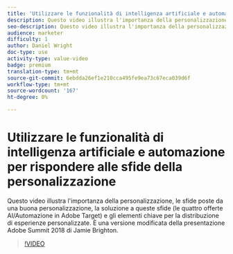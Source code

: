 ```yaml
---
title: 'Utilizzare le funzionalità di intelligenza artificiale e automazione del Adobe Target  per rispondere alle sfide della personalizzazione '
description: Questo video illustra l'importanza della personalizzazione, le sfide poste da una buona personalizzazione, la soluzione a queste sfide (le quattro offerte AI/Automazione in  Adobe Target) e gli elementi chiave per la distribuzione di esperienze personalizzate. È una versione modificata della presentazione Adobe Summit 2018 di Jamie Brighton.
seo-description: Questo video illustra l'importanza della personalizzazione, le sfide poste da una buona personalizzazione, la soluzione a queste sfide (le quattro offerte AI/Automazione in  Adobe Target) e gli elementi chiave per la distribuzione di esperienze personalizzate. È una versione modificata della presentazione Adobe Summit 2018 di Jamie Brighton.
audience: marketer
difficulty: 1
author: Daniel Wright
doc-type: use
activity-type: value-video
badge: premium
translation-type: tm+mt
source-git-commit: 6ebdda26ef1e210cca495fe9ea73c67eca039d6f
workflow-type: tm+mt
source-wordcount: '167'
ht-degree: 0%

---
```



# Utilizzare le funzionalità di intelligenza artificiale e automazione per rispondere alle sfide della personalizzazione

Questo video illustra l&#39;importanza della personalizzazione, le sfide poste da una buona personalizzazione, la soluzione a queste sfide (le quattro offerte AI/Automazione in  Adobe Target) e gli elementi chiave per la distribuzione di esperienze personalizzate. È una versione modificata della presentazione Adobe Summit 2018 di Jamie Brighton.

>[!VIDEO](https://video.tv.adobe.com/v/25440/?quality=12)